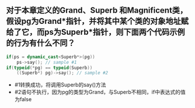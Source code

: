 ## 对于本章定义的Grand、Superb 和Magnificent类，假设pg为Grand\*指针，并将其中某个类的对象地址赋给了它，而ps为Superb*指针，则下面两个代码示例的行为有什么不同？
```cpp
if(ps = dynamic_cast<Superb*>(pg))
    ps->say(); // sample #1
if(typeid(*pg) == typeid(Superb))
    ((Superb*) pg)->say(); // sample #2
```

- #1转换成功，将调用Superb的say()方法
- #2语句不执行，因为pg的类型为Grand，与Superb不相同，if中表达式的值为false